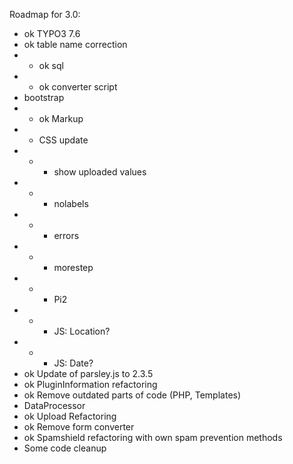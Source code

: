 Roadmap for 3.0:
- ok TYPO3 7.6
- ok table name correction
- - ok sql
- - ok converter script
- bootstrap
- - ok Markup
- - CSS update
- - - show uploaded values
- - - nolabels
- - - errors
- - - morestep
- - - Pi2
- - - JS: Location?
- - - JS: Date?
- ok Update of parsley.js to 2.3.5
- ok PluginInformation refactoring
- ok Remove outdated parts of code (PHP, Templates)
- DataProcessor
- ok Upload Refactoring
- ok Remove form converter
- ok Spamshield refactoring with own spam prevention methods
- Some code cleanup
